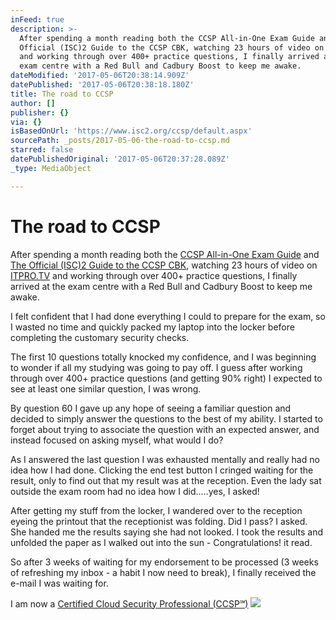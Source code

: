 ```yaml
---
inFeed: true
description: >-
  After spending a month reading both the CCSP All-in-One Exam Guide and The
  Official (ISC)2 Guide to the CCSP CBK, watching 23 hours of video on ITPRO.TV
  and working through over 400+ practice questions, I finally arrived at the
  exam centre with a Red Bull and Cadbury Boost to keep me awake.
dateModified: '2017-05-06T20:38:14.909Z'
datePublished: '2017-05-06T20:38:18.180Z'
title: The road to CCSP
author: []
publisher: {}
via: {}
isBasedOnUrl: 'https://www.isc2.org/ccsp/default.aspx'
sourcePath: _posts/2017-05-06-the-road-to-ccsp.md
starred: false
datePublishedOriginal: '2017-05-06T20:37:28.089Z'
_type: MediaObject

---
```

# **The road to CCSP**

After spending a month reading both the [CCSP All-in-One Exam Guide][0] and [The Official (ISC)2 Guide to the CCSP CBK][1], watching 23 hours of video on [ITPRO.TV][2] and working through over 400+ practice questions, I finally arrived at the exam centre with a Red Bull and Cadbury Boost to keep me awake.

I felt confident that I had done everything I could to prepare for the exam, so I wasted no time and quickly packed my laptop into the locker before completing the customary security checks.

The first 10 questions totally knocked my confidence, and I was beginning to wonder if all my studying was going to pay off. I guess after working through over 400+ practice questions (and getting 90% right) I expected to see at least one similar question, I was wrong.

By question 60 I gave up any hope of seeing a familiar question and decided to simply answer the questions to the best of my ability. I started to forget about trying to associate the question with an expected answer, and instead focused on asking myself, what would I do?

As I answered the last question I was exhausted mentally and really had no idea how I had done. Clicking the end test button I cringed waiting for the result, only to find out that my result was at the reception.  Even the lady sat outside the exam room had no idea how I did.....yes, I asked!

After getting my stuff from the locker, I wandered over to the reception eyeing the printout that the receptionist was folding. Did I pass? I asked. She handed me the results saying she had not looked. I took the results and unfolded the paper as I walked out into the sun - Congratulations! it read.

So after 3 weeks of waiting for my endorsement to be processed (3 weeks of refreshing my inbox - a habit I now need to break), I finally received the e-mail I was waiting for.

I am now a [Certified Cloud Security Professional (CCSP℠)][3]
![](https://imgflo.herokuapp.com/graph/2b2431f8e7ba7b0/89a4fc0558d85903277b4c29009361be/croprotate.jpg?cropheight=131&cropwidth=507&degrees=0&input=https%3A%2F%2Fthe-grid-user-content.s3-us-west-2.amazonaws.com%2Ffc097e93-548d-43ca-a7f0-f5403d2d9cb2.jpg&x=0&y=9)

[0]: https://www.amazon.co.uk/gp/product/1259835464/ref=as_li_tl?ie=UTF8&camp=1634&creative=6738&creativeASIN=1259835464&linkCode=as2&tag=wave2
[1]: https://www.amazon.co.uk/gp/product/1119276721/ref=as_li_tl?ie=UTF8&camp=1634&creative=6738&creativeASIN=1119276721&linkCode=as2&tag=wave2
[2]: https://itpro.tv/course-library/certified-cloud-security-professional-2016
[3]: https://www.isc2.org/ccsp/default.aspx "CCSP"